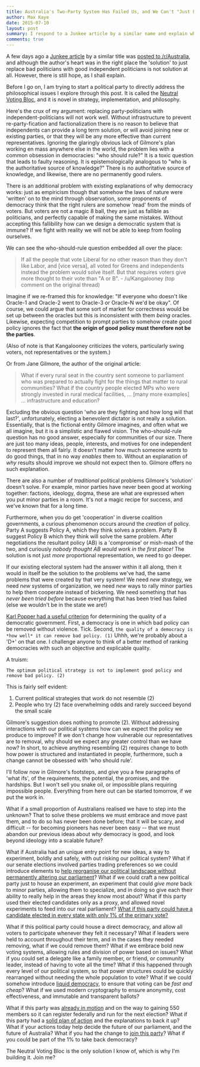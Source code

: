 ```yaml
---
title: Australia's Two-Party System Has Failed Us, and We Can't "Just Fix It", but There Is a Way
author: Max Kaye
date: 2015-07-10
layout: post
summary: I respond to a Junkee article by a similar name and explain why we can't just elect the perfect independent, and why we need to innovate to get out of this political hole we've dug ourselves into.
comments: true
---
```


A few days ago a [Junkee article][1] by a similar title was [posted to /r/Australia][2], and although the author's heart was in the right place the 'solution' to just replace bad politicians with good independent politicians is not solution at all. However, there is still hope, as I shall explain.

Before I go on, I am trying to start a political party to directly address the philosophical issues I explore through this post. It is called the [Neutral Voting Bloc][8], and it is novel in strategy, implementation, and philosophy.

Here's the crux of my argument: replacing party-politicians with independent-politicians will not work well. Without infrastructure to prevent re-party-fication and factionalization there is no reason to believe that independents can provide a long term solution, or will avoid joining new or existing parties, or that they will be any more effective than current representatives. Ignoring the glaringly obvious lack of Gilmore's plan working en mass anywhere else in the world, the problem lies with a common obsession in democracies: "who should rule?" It is a toxic question that leads to faulty reasoning. It is epistemologically analogous to "who is the authoritative source of knowledge?" There is no authoritative source of knowledge, and likewise, there are no permanently good rulers. 

There is an additional problem with existing explanations of why democracy works: just as empiricism though that somehow the laws of nature were 'written' on to the mind through observation, some proponents of democracy think that the right rulers are somehow 'read' from the minds of voters. But voters are not a magic 8 ball, they are just as fallible as politicians, and perfectly capable of making the same mistakes. Without accepting this fallibility how can we design a democratic system that is immune? If we fight with reality we will not be able to keep from fooling ourselves.

We can see the who-should-rule question embedded all over the place:

> If all the people that vote Liberal for no other reason than they don't like Labor, and [vice versa], all voted for Greens and independents instead the problem would solve itself. 
> But that requires voters give more thought to their vote than "A or B". - /u/Kangalooney (top comment on the original thread)

Imagine if we re-framed this for knowledge: "If everyone who doesn't like Oracle-1 and Oracle-2 went to Oracle-3 or Oracle-N we'd be okay". Of course, we could argue that some sort of market for correctness would be set up between the oracles but this is inconsistent with them *being* oracles. Likewise, expecting competition to prompt parties to somehow create good policy ignores the fact that **the origin of good policy must therefore not be the parties**.

(Also of note is that Kangalooney criticizes the voters, particularly swing voters, not representatives or the system.)

Or from Jane Gilmore, the author of the original article: 

> What if every rural seat in the country sent someone to parliament who was prepared to actually fight for the things that matter to rural communities? What if the country people elected MPs who were strongly invested in rural medical facilities, ... [many more examples] ... infrastructure and education?

Excluding the obvious question 'who are they fighting and how long will that last?', unfortunately, electing a benevolent dictator is not really a solution. Essentially, that is the fictional entity Gilmore imagines, and often what we all imagine, but it is a simplistic and flawed vision. The who-should-rule question has no good answer, especially for communities of our size. There are just too many ideas, people, interests, and motives for one independent to represent them all fairly. It doesn't matter how much someone *wants* to do good things, that in no way *enables* them to. Without an explanation of *why* results should improve we should not expect then to. Gilmore offers no such explanation.

There are also a number of *traditional* political problems Gilmore's 'solution' doesn't solve. For example, minor parties have never been good at working together: factions, ideology, dogma, these are what are expressed when you put minor parties in a room. It's not a magic recipe for success, and we've known that for a long time.

Furthermore, when you do get 'cooperation' in diverse coalition governments, a curious phenomenon occurs around the *creation* of policy. Party A suggests Policy A, which they think solves a problem. Party B suggest Policy B which they think will solve the same problem. After negotiations the resultant policy (AB) is a 'compromise' or mish-mash of the two, and curiously *nobody thought AB would work in the first place!* The solution is not just *more* proportional representation, we need to go deeper.

If our existing electoral system had the answer within it all along, then it would in itself be the solution to the problems we've had, the same problems that were created by that very system! We need *new* strategy, we need *new* systems of organization, we need *new* ways to rally minor parties to help them cooperate instead of bickering. We need something that has *never been tried before* because everything that has been tried has failed (else we wouldn't be in the state we are!)

[Karl Popper had a useful criterion][3] for determining the quality of a democratic government. First, a democracy is one in which bad policy can be removed without violence. Tick. Second, `the quality of a democracy is *how well* it can remove bad policy. (1)` Uhhh, we're probably about a 'D+' on that one. I challenge anyone to think of a better method of ranking democracies with such an objective and explicable quality.

A truism:

`The optimum political strategy is not to implement good policy and remove bad policy. (2)`

This is fairly self evident:

1. Current political strategies that work do not resemble (2)
2. People who try (2) face overwhelming odds and rarely succeed beyond the small scale

Gilmore's suggestion does nothing to promote (2). Without addressing interactions with our political systems how can we expect the policy we produce to improve? If we don't change how vulnerable our representatives are to removal, why should we expect any greater control than we have now? In short, to achieve anything resembling (2) requires change to both how power is structured and instantiated in people, furthermore, such a change cannot be obsessed with 'who should rule'.

I'll follow now in Gilmore's footsteps, and give you a few paragraphs of 'what ifs', of the requirements, the potential, the promises, and the hardships. But I won't sell you snake oil, or impossible plans requiring impossible people. Everything from here out can be started tomorrow, if we put the work in.

What if a small proportion of Australians realised we have to step into the unknown? That to solve these problems we must embrace and move past them, and to do so has never been done before; that it will be scary, and difficult -- for becoming pioneers has never been easy -- that we must abandon our previous ideas about *why* democracy is good, and look beyond ideology into a scalable future?

What if Australia had an unique entry point for new ideas, a way to experiment, boldly and safely, with out risking our political system? What if our senate elections involved parties trading preferences so we could introduce elements to [help reorganise our political landscape without permanently altering our parliament][6]? What if we could craft a new political party just to house an experiment, an experiment that could *give more* back to minor parties, allowing them to specialize, and in doing so give each their ability to really help in the areas they know most about? What if this party used their elected candidates only as a proxy, and allowed novel experiments to feed into our real parliament? [What if this party could have a candidate elected in every state with only 1% of the primary vote?][4]

What if this political party could house a direct democracy, and allow all voters to participate whenever they felt it necessary? What if leaders were held to account throughout their term, and in the cases they needed removing, what if we could remove them? What if we embrace bold new voting systems, allowing rules and division of power based on issues? What if you could set a delegate like a family member, or friend, or community leader, instead of having to vote all the time? What if this happened through every level of our political system, so that power structures could be quickly rearranged without needing the whole population to vote? What if we could somehow introduce [liquid democracy][5], to ensure that voting can be *fast and cheap*? What if we used modern cryptography to ensure anonymity, cost effectiveness, and immutable and transparent ballots?

What if this party was [already in motion][5] and on the way to gaining 550 members so it can register federally and run for the next election? What if this party had a [solid plan of action][7] and the explanations to back it up? What if your actions today help decide the future of our parliament, and the future of Australia? What if you had the change to [join this party][8]? What if you could be part of the 1% to take back democracy?

The Neutral Voting Bloc is the only solution I know of, which is why I'm building it. Join me?

[1]: http://junkee.com/australias-two-party-system-has-failed-us-heres-how-we-can-fix-it/60812
[2]: http://redd.it/3cjfxx
[3]: http://www.iep.utm.edu/popp-pol/#SH2a
[4]: http://xk.io/2015/03/27/The-Senate-Preference-Hack/
[5]: https://www.youtube.com/watch?v=fg0_Vhldz-8
[6]: http://xk.io/2015/03/06/first-attempt-to-describe-the-neutral-voting-bloc/
[7]: https://www.youtube.com/watch?v=moFGcYqizzU
[8]: http://nvbloc.org

